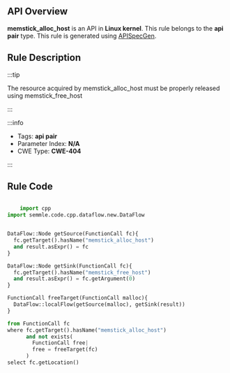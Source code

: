 ---
---


## API Overview
**memstick_alloc_host** is an API in **Linux kernel**. This rule belongs to the **api pair** type. This rule is generated using [APISpecGen](../../tools/APISpecGen).
## Rule Description

:::tip

The resource acquired by memstick_alloc_host must be properly released using memstick_free_host

:::

:::info

- Tags: **api pair**
- Parameter Index: **N/A**
- CWE Type: **CWE-404**

:::

## Rule Code
```python

    import cpp
import semmle.code.cpp.dataflow.new.DataFlow


DataFlow::Node getSource(FunctionCall fc){
  fc.getTarget().hasName("memstick_alloc_host")
  and result.asExpr() = fc
}

DataFlow::Node getSink(FunctionCall fc){
  fc.getTarget().hasName("memstick_free_host")
  and result.asExpr() = fc.getArgument(0)
}

FunctionCall freeTarget(FunctionCall malloc){
  DataFlow::localFlow(getSource(malloc), getSink(result))
}

from FunctionCall fc
where fc.getTarget().hasName("memstick_alloc_host")
      and not exists(
        FunctionCall free| 
        free = freeTarget(fc)
      )
select fc.getLocation()

    
```